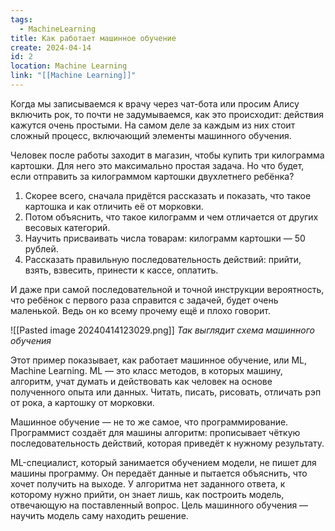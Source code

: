 ```yaml
---
tags:
  - MachineLearning
title: Как работает машинное обучение
create: 2024-04-14
id: 2
location: Machine Learning
link: "[[Machine Learning]]"
---
```

Когда мы записываемся к врачу через чат-бота или просим Алису включить рок, то почти не задумываемся, как это происходит: действия кажутся очень простыми. На самом деле за каждым из них стоит сложный процесс, включающий элементы машинного обучения.  
  
Человек после работы заходит в магазин, чтобы купить три килограмма картошки. Для него это максимально простая задача. Но что будет, если отправить за килограммом картошки двухлетнего ребёнка?  
  
1. Скорее всего, сначала придётся рассказать и показать, что такое картошка и как отличить её от морковки.  
2. Потом объяснить, что такое килограмм и чем отличается от других весовых категорий.  
3. Научить присваивать числа товарам: килограмм картошки — 50 рублей.  
4. Рассказать правильную последовательность действий: прийти, взять, взвесить, принести к кассе, оплатить.  
  
И даже при самой последовательной и точной инструкции вероятность, что ребёнок с первого раза справится с задачей, будет очень маленькой. Ведь он ко всему прочему ещё и плохо говорит.

![[Pasted image 20240414123029.png]]
*Так выглядит схема машинного обучения*

Этот пример показывает, как работает машинное обучение, или ML, Machine Learning. ML — это класс методов, в которых машину, алгоритм, учат думать и действовать как человек на основе полученного опыта или данных. Читать, писать, рисовать, отличать рэп от рока, а картошку от морковки.

Машинное обучение — не то же самое, что программирование. Программист создаёт для машины алгоритм: прописывает чёткую последовательность действий, которая приведёт к нужному результату.

ML-специалист, который занимается обучением модели, не пишет для машины программу. Он передаёт данные и пытается объяснить, что хочет получить на выходе. У алгоритма нет заданного ответа, к которому нужно прийти, он знает лишь, как построить модель, отвечающую на поставленный вопрос. Цель машинного обучения — научить модель саму находить решение.